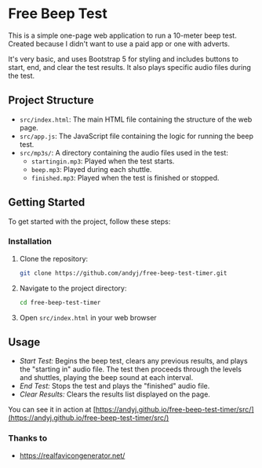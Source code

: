 # Free Beep Test

This is a simple one-page web application to run a 10-meter beep test. Created because I didn't want to use a paid app or one with adverts.

It's very basic, and uses Bootstrap 5 for styling and includes buttons to start, end, and clear the test results. It also plays specific audio files during the test.

## Project Structure

- `src/index.html`: The main HTML file containing the structure of the web page.
- `src/app.js`: The JavaScript file containing the logic for running the beep test.
- `src/mp3s/`: A directory containing the audio files used in the test:
  - `startingin.mp3`: Played when the test starts.
  - `beep.mp3`: Played during each shuttle.
  - `finished.mp3`: Played when the test is finished or stopped.

## Getting Started

To get started with the project, follow these steps:

### Installation

1. Clone the repository:
   ```bash
   git clone https://github.com/andyj/free-beep-test-timer.git
   ```

2. Navigate to the project directory:
   ```bash
   cd free-beep-test-timer
   ```

4. Open `src/index.html` in your web browser


## Usage
- *Start Test:* Begins the beep test, clears any previous results, and plays the "starting in" audio file. The test then proceeds through the levels and shuttles, playing the beep sound at each interval.
- *End Test:* Stops the test and plays the "finished" audio file.
- *Clear Results:* Clears the results list displayed on the page.


You can see it in action at [https://andyj.github.io/free-beep-test-timer/src/](https://andyj.github.io/free-beep-test-timer/src/)

### Thanks to
- https://realfavicongenerator.net/